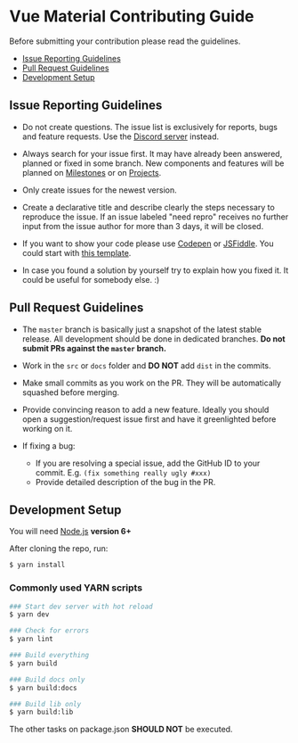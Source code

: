 # Vue Material Contributing Guide

Before submitting your contribution please read the guidelines.

- [Issue Reporting Guidelines](#issue-reporting-guidelines)
- [Pull Request Guidelines](#pull-request-guidelines)
- [Development Setup](#development-setup)

## Issue Reporting Guidelines

- Do not create questions. The issue list is exclusively for reports, bugs and feature requests. Use the [Discord server]( https://discord.gg/vuematerial) instead.

- Always search for your issue first. It may have already been answered, planned or fixed in some branch. New components and features will be planned on [Milestones](https://github.com/vuematerial/vue-material/milestones) or on [Projects](https://github.com/vuematerial/vue-material/projects).

- Only create issues for the newest version.

- Create a declarative title and describe clearly the steps necessary to reproduce the issue. If an issue labeled "need repro" receives no further input from the issue author for more than 3 days, it will be closed.

- If you want to show your code please use [Codepen](http://codepen.io/pen/) or [JSFiddle](https://jsfiddle.net/). You could start with [this template](https://codesandbox.io/s/github/vuematerial/examples/tree/master/examples/quick-start).

- In case you found a solution by yourself try to explain how you fixed it. It could be useful for somebody else. :)

## Pull Request Guidelines

- The `master` branch is basically just a snapshot of the latest stable release. All development should be done in dedicated branches. **Do not submit PRs against the `master` branch.**

- Work in the `src` or `docs` folder and **DO NOT** add `dist` in the commits.

- Make small commits as you work on the PR. They will be automatically squashed before merging.

- Provide convincing reason to add a new feature. Ideally you should open a suggestion/request issue first and have it greenlighted before working on it.

- If fixing a bug:
  - If you are resolving a special issue, add the GitHub ID to your commit. E.g. `(fix something really ugly #xxx)`
  - Provide detailed description of the bug in the PR.

## Development Setup

You will need [Node.js](http://nodejs.org) **version 6+**

After cloning the repo, run:

``` bash
$ yarn install
```

### Commonly used YARN scripts

``` bash
### Start dev server with hot reload
$ yarn dev

### Check for errors
$ yarn lint

### Build everything
$ yarn build

### Build docs only
$ yarn build:docs

### Build lib only
$ yarn build:lib
```

The other tasks on package.json **SHOULD NOT** be executed.
